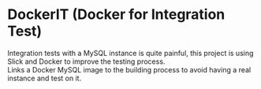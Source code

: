 # DockerIT (Docker for Integration Test)

Integration tests with a MySQL instance is quite painful, this project is using Slick and Docker to improve the testing process.  
Links a Docker MySQL image to the building process to avoid having a real instance and test on it.